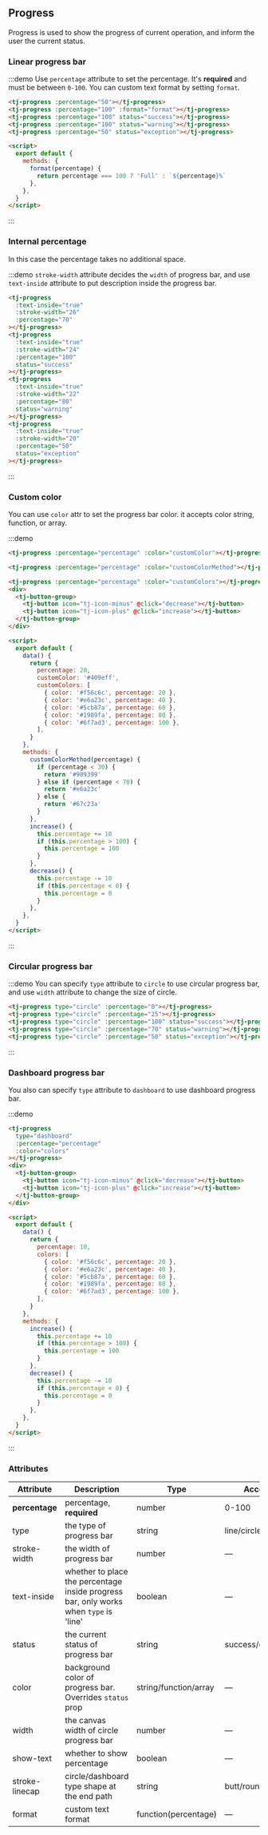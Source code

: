 ## Progress

Progress is used to show the progress of current operation, and inform the user the current status.

### Linear progress bar

:::demo Use `percentage` attribute to set the percentage. It's **required** and must be between `0-100`. You can custom text format by setting `format`.

```html
<tj-progress :percentage="50"></tj-progress>
<tj-progress :percentage="100" :format="format"></tj-progress>
<tj-progress :percentage="100" status="success"></tj-progress>
<tj-progress :percentage="100" status="warning"></tj-progress>
<tj-progress :percentage="50" status="exception"></tj-progress>

<script>
  export default {
    methods: {
      format(percentage) {
        return percentage === 100 ? 'Full' : `${percentage}%`
      },
    },
  }
</script>
```

:::

### Internal percentage

In this case the percentage takes no additional space.

:::demo `stroke-width` attribute decides the `width` of progress bar, and use `text-inside` attribute to put description inside the progress bar.

```html
<tj-progress
  :text-inside="true"
  :stroke-width="26"
  :percentage="70"
></tj-progress>
<tj-progress
  :text-inside="true"
  :stroke-width="24"
  :percentage="100"
  status="success"
></tj-progress>
<tj-progress
  :text-inside="true"
  :stroke-width="22"
  :percentage="80"
  status="warning"
></tj-progress>
<tj-progress
  :text-inside="true"
  :stroke-width="20"
  :percentage="50"
  status="exception"
></tj-progress>
```

:::

### Custom color

You can use `color` attr to set the progress bar color. it accepts color string, function, or array.

:::demo

```html
<tj-progress :percentage="percentage" :color="customColor"></tj-progress>

<tj-progress :percentage="percentage" :color="customColorMethod"></tj-progress>

<tj-progress :percentage="percentage" :color="customColors"></tj-progress>
<div>
  <tj-button-group>
    <tj-button icon="tj-icon-minus" @click="decrease"></tj-button>
    <tj-button icon="tj-icon-plus" @click="increase"></tj-button>
  </tj-button-group>
</div>

<script>
  export default {
    data() {
      return {
        percentage: 20,
        customColor: '#409eff',
        customColors: [
          { color: '#f56c6c', percentage: 20 },
          { color: '#e6a23c', percentage: 40 },
          { color: '#5cb87a', percentage: 60 },
          { color: '#1989fa', percentage: 80 },
          { color: '#6f7ad3', percentage: 100 },
        ],
      }
    },
    methods: {
      customColorMethod(percentage) {
        if (percentage < 30) {
          return '#909399'
        } else if (percentage < 70) {
          return '#e6a23c'
        } else {
          return '#67c23a'
        }
      },
      increase() {
        this.percentage += 10
        if (this.percentage > 100) {
          this.percentage = 100
        }
      },
      decrease() {
        this.percentage -= 10
        if (this.percentage < 0) {
          this.percentage = 0
        }
      },
    },
  }
</script>
```

:::

### Circular progress bar

:::demo You can specify `type` attribute to `circle` to use circular progress bar, and use `width` attribute to change the size of circle.

```html
<tj-progress type="circle" :percentage="0"></tj-progress>
<tj-progress type="circle" :percentage="25"></tj-progress>
<tj-progress type="circle" :percentage="100" status="success"></tj-progress>
<tj-progress type="circle" :percentage="70" status="warning"></tj-progress>
<tj-progress type="circle" :percentage="50" status="exception"></tj-progress>
```

:::

### Dashboard progress bar

You also can specify `type` attribute to `dashboard` to use dashboard progress bar.

:::demo

```html
<tj-progress
  type="dashboard"
  :percentage="percentage"
  :color="colors"
></tj-progress>
<div>
  <tj-button-group>
    <tj-button icon="tj-icon-minus" @click="decrease"></tj-button>
    <tj-button icon="tj-icon-plus" @click="increase"></tj-button>
  </tj-button-group>
</div>

<script>
  export default {
    data() {
      return {
        percentage: 10,
        colors: [
          { color: '#f56c6c', percentage: 20 },
          { color: '#e6a23c', percentage: 40 },
          { color: '#5cb87a', percentage: 60 },
          { color: '#1989fa', percentage: 80 },
          { color: '#6f7ad3', percentage: 100 },
        ],
      }
    },
    methods: {
      increase() {
        this.percentage += 10
        if (this.percentage > 100) {
          this.percentage = 100
        }
      },
      decrease() {
        this.percentage -= 10
        if (this.percentage < 0) {
          this.percentage = 0
        }
      },
    },
  }
</script>
```

:::

### Attributes

| Attribute      | Description                                                                           | Type                  | Accepted Values           | Default |
| -------------- | ------------------------------------------------------------------------------------- | --------------------- | ------------------------- | ------- |
| **percentage** | percentage, **required**                                                              | number                | 0-100                     | 0       |
| type           | the type of progress bar                                                              | string                | line/circle/dashboard     | line    |
| stroke-width   | the width of progress bar                                                             | number                | —                         | 6       |
| text-inside    | whether to place the percentage inside progress bar, only works when `type` is 'line' | boolean               | —                         | false   |
| status         | the current status of progress bar                                                    | string                | success/exception/warning | —       |
| color          | background color of progress bar. Overrides `status` prop                             | string/function/array | —                         | ''      |
| width          | the canvas width of circle progress bar                                               | number                | —                         | 126     |
| show-text      | whether to show percentage                                                            | boolean               | —                         | true    |
| stroke-linecap | circle/dashboard type shape at the end path                                           | string                | butt/round/square         | round   |
| format         | custom text format                                                                    | function(percentage)  | —                         | —       |
